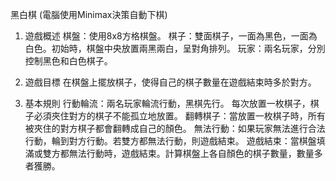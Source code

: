 黑白棋 (電腦使用Minimax決策自動下棋)

1. 遊戲概述
棋盤：使用8x8方格棋盤。
棋子：雙面棋子，一面為黑色，一面為白色。初始時，棋盤中央放置兩黑兩白，呈對角排列。
玩家：兩名玩家，分別控制黑色和白色棋子。

2. 遊戲目標
在棋盤上擺放棋子，使得自己的棋子數量在遊戲結束時多於對方。

3. 基本規則
行動輪流：兩名玩家輪流行動，黑棋先行。
每次放置一枚棋子，棋子必須夾住對方的棋子不能孤立地放置。
翻轉棋子：當放置一枚棋子時，所有被夾住的對方棋子都會翻轉成自己的顏色。
無法行動：如果玩家無法進行合法行動，輪到對方行動。若雙方都無法行動，則遊戲結束。
遊戲結束：當棋盤填滿或雙方都無法行動時，遊戲結束。計算棋盤上各自顏色的棋子數量，數量多者獲勝。

